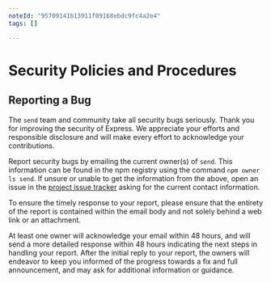 ```yaml
---
noteId: "95709141b13911f09168ebdc9fc4a2e4"
tags: []

---
```


# Security Policies and Procedures

## Reporting a Bug

The `send` team and community take all security bugs seriously. Thank you
for improving the security of Express. We appreciate your efforts and
responsible disclosure and will make every effort to acknowledge your
contributions.

Report security bugs by emailing the current owner(s) of `send`. This information
can be found in the npm registry using the command `npm owner ls send`.
If unsure or unable to get the information from the above, open an issue
in the [project issue tracker](https://github.com/pillarjs/send/issues)
asking for the current contact information.

To ensure the timely response to your report, please ensure that the entirety
of the report is contained within the email body and not solely behind a web
link or an attachment.

At least one owner will acknowledge your email within 48 hours, and will send a
more detailed response within 48 hours indicating the next steps in handling
your report. After the initial reply to your report, the owners will
endeavor to keep you informed of the progress towards a fix and full
announcement, and may ask for additional information or guidance.
